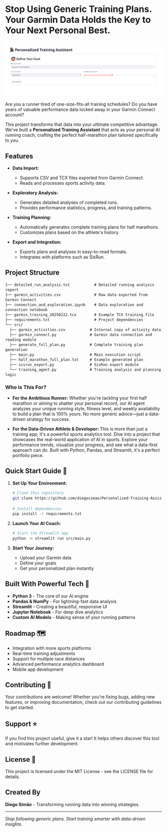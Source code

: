 

# Stop Using Generic Training Plans. Your Garmin Data Holds the Key to Your Next Personal Best.

![Streamlit App Running](images/example.png)

Are you a runner tired of one-size-fits-all training schedules? Do you have years of valuable performance data locked away in your Garmin Connect account?

This project transforms that data into your ultimate competitive advantage. We've built a **Personalized Training Assistant** that acts as your personal AI running coach, crafting the perfect half-marathon plan tailored specifically to *you*.

## Features

- **Data Import:**
  - Supports CSV and TCX files exported from Garmin Connect.
  - Reads and processes sports activity data.

- **Exploratory Analysis:**
  - Generates detailed analyses of completed runs.
  - Provides performance statistics, progress, and training patterns.

- **Training Planning:**
  - Automatically generates complete training plans for half marathons.
  - Customizes plans based on the athlete's history.

- **Export and Integration:**
  - Exports plans and analyses in easy-to-read formats.
  - Integrates with platforms such as SisRun.

## Project Structure

```
├── detailed_run_analysis.txt           # Detailed running analysis report
├── garmin_activities.csv               # Raw data exported from Garmin Connect
├── connection_and_exploration.ipynb    # Data exploration and connection notebook
├── garmin_training_20250222.tcx        # Example TCX training file
├── requirements.txt                    # Project dependencies
└── src/
  ├── garmin_activities.csv           # Internal copy of activity data
  ├── garmin_connect.py               # Garmin data connection and reading module
  ├── generate_full_plan.py           # Complete training plan generation
  ├── main.py                         # Main execution script
  ├── half_marathon_full_plan.txt     # Example generated plan
  ├── sisrun_export.py                # SisRun export module
  └── training_agent.py               # Training analysis and planning logic
```

### Who is This For?

*   **For the Ambitious Runner:** Whether you're tackling your first half marathon or aiming to shatter your personal record, our AI agent analyzes your unique running style, fitness level, and weekly availability to build a plan that is 100% yours. No more generic advice—just a data-driven strategy for success.

*   **For the Data-Driven Athlete & Developer:** This is more than just a training app; it's a powerful sports analytics tool. Dive into a project that showcases the real-world application of AI in sports. Explore your performance trends, visualize your progress, and see what a data-first approach can do. Built with Python, Pandas, and Streamlit, it's a perfect portfolio piece.

## Quick Start Guide 🚀

1. **Set Up Your Environment:**
    ```bash
    # Clone this repository
    git clone https://github.com/diegosimao/Personalized-Training-Assistant-Agent.git
    
    # Install dependencies
    pip install -r requirements.txt
    ```

2. **Launch Your AI Coach:**
    ```bash
    # Start the Streamlit app
    python -m streamlit run src/main.py
    ```

3. **Start Your Journey:**
    - Upload your Garmin data
    - Define your goals
    - Get your personalized plan instantly

## Built With Powerful Tech 💪

- **Python 3** - The core of our AI engine
- **Pandas & NumPy** - For lightning-fast data analysis
- **Streamlit** - Creating a beautiful, responsive UI
- **Jupyter Notebook** - For deep dive analytics
- **Custom AI Models** - Making sense of your running patterns

## Roadmap 🗺️

- Integration with more sports platforms
- Real-time training adjustments
- Support for multiple race distances
- Advanced performance analytics dashboard
- Mobile app development

## Contributing 🤝

Your contributions are welcome! Whether you're fixing bugs, adding new features, or improving documentation, check out our contributing guidelines to get started.

## Support ⭐

If you find this project useful, give it a star! It helps others discover this tool and motivates further development.

## License 📄

This project is licensed under the MIT License - see the LICENSE file for details.

## Created By

**Diego Simão** - Transforming running data into winning strategies.

---

*Stop following generic plans. Start training smarter with data-driven insights.*
